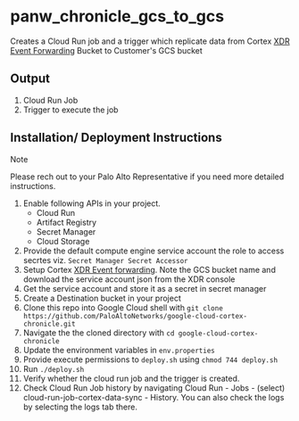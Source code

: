 # panw_chronicle_gcs_to_gcs
Creates a Cloud Run job and a trigger which replicate data from Cortex [XDR Event Forwarding](https://docs-cortex.paloaltonetworks.com/r/Cortex-XDR/Cortex-XDR-Pro-Administrator-Guide/Manage-Event-Forwarding) Bucket to Customer's GCS bucket

## Output
1. Cloud Run Job
2. Trigger to execute the job

## Installation/ Deployment Instructions
> [!NOTE]
> Please rech out to your Palo Alto Representative if you need more detailed instructions.

1. Enable following APIs in your project.
   - Cloud Run
   - Artifact Registry
   - Secret Manager
   - Cloud Storage
2. Provide the default compute engine service account the role to access secrtes viz. `Secret Manager Secret Accessor`
3. Setup Cortex [XDR Event forwarding](https://docs-cortex.paloaltonetworks.com/r/Cortex-XDR/Cortex-XDR-Pro-Administrator-Guide/Manage-Event-Forwarding). Note the GCS bucket name and download the service account json from the XDR console
4. Get the service account and store it as a secret in secret manager
5. Create a Destination bucket in your project
6. Clone this repo into Google Cloud shell with `git clone https://github.com/PaloAltoNetworks/google-cloud-cortex-chronicle.git`
7. Navigate the the cloned directory with `cd google-cloud-cortex-chronicle`
8. Update the environment variables in `env.properties`
9. Provide execute permissions to `deploy.sh` using `chmod 744 deploy.sh`
10. Run `./deploy.sh`
11. Verify whether the cloud run job and the trigger is created.
12. Check Cloud Run Job history by navigating Cloud Run - Jobs - (select) cloud-run-job-cortex-data-sync - History. You can also check the logs by selecting the logs tab there.
